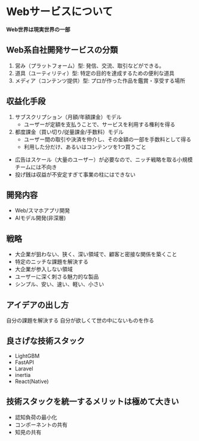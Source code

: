# Webサービスについて

**Web世界は現実世界の一部**

## Web系自社開発サービスの分類
1. 営み（プラットフォーム）型: 発信、交流、取引などができる。
1. 道具（ユーティリティ）型: 特定の目的を達成するための便利な道具
1. メディア（コンテンツ提供）型: プロが作った作品を鑑賞・享受する場所

## 収益化手段
1. サブスクリプション（月額/年額課金）モデル
    * ユーザーが定額を支払うことで、サービスを利用する権利を得る
1. 都度課金（買い切り/従量課金/手数料）モデル
    * ユーザー間の取引や決済を仲介し、その金額の一部を手数料として得る
    * 利用した分だけ、あるいはコンテンツを1つ買うごと

* 広告はスケール（大量のユーザー）が必要なので、ニッチ戦略を取る小規模チームには不向き
* 投げ銭は収益が不安定すぎて事業の柱にはできない

## 開発内容
* Web/スマホアプリ開発
* AIモデル開発(非深層)

## 戦略
* 大企業が狙わない、狭く、深い領域で、顧客と密接な関係を築くこと
* 特定のニッチな課題を解決する
* 大企業が参入しない領域
* ユーザーに深く刺さる魅力的な製品
* シンプル、安い、速い、軽い、小さい

## アイデアの出し方
自分の課題を解決する
自分が欲しくて世の中にないものを作る

## 良さげな技術スタック
* LightGBM
* FastAPI
* Laravel
* inertia
* React(Native)

## 技術スタックを統一するメリットは極めて大きい
* 認知負荷の最小化
* コンポーネントの共有
* 知見の共有








